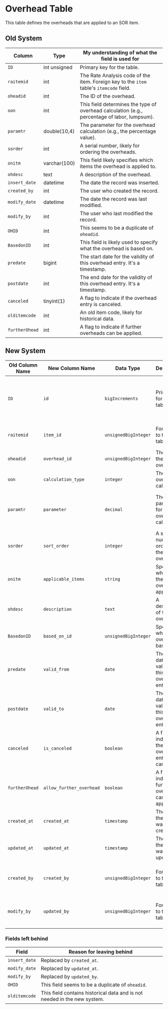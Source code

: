
# Overhead Table

This table defines the overheads that are applied to an SOR item.

## Old System

| Column | Type | My understanding of what the field is used for |
|---|---|---|
| `ID` | int unsigned | Primary key for the table. |
| `raitemid` | int | The Rate Analysis code of the item. Foreign key to the `item` table's `itemcode` field. |
| `oheadid` | int | The ID of the overhead. |
| `oon` | int | This field determines the type of overhead calculation (e.g., percentage of labor, lumpsum). |
| `paramtr` | double(10,4) | The parameter for the overhead calculation (e.g., the percentage value). |
| `sorder` | int | A serial number, likely for ordering the overheads. |
| `onitm` | varchar(100) | This field likely specifies which items the overhead is applied to. |
| `ohdesc` | text | A description of the overhead. |
| `insert_date` | datetime | The date the record was inserted. |
| `created_by` | int | The user who created the record. |
| `modify_date` | datetime | The date the record was last modified. |
| `modify_by` | int | The user who last modified the record. |
| `OHID` | int | This seems to be a duplicate of `oheadid`. |
| `BasedonID` | int | This field is likely used to specify what the overhead is based on. |
| `predate` | bigint | The start date for the validity of this overhead entry. It's a timestamp. |
| `postdate` | int | The end date for the validity of this overhead entry. It's a timestamp. |
| `canceled` | tinyint(1) | A flag to indicate if the overhead entry is canceled. |
| `olditemcode` | int | An old item code, likely for historical data. |
| `furtherOhead` | int | A flag to indicate if further overheads can be applied. |

## New System

| Old Column Name | New Column Name | Data Type | Description | Remarks |
|---|---|---|---|---|
| `ID` | `id` | `bigIncrements` | Primary key for the table. | Changed to be more conventional with Laravel's naming standards. |
| `raitemid` | `item_id` | `unsignedBigInteger` | Foreign key to the `items` table. | Renamed to follow Laravel's conventions. |
| `oheadid` | `overhead_id` | `unsignedBigInteger` | The ID of the overhead. | Renamed for clarity. |
| `oon` | `calculation_type` | `integer` | The type of overhead calculation. | Renamed for clarity. |
| `paramtr` | `parameter` | `decimal` | The parameter for the overhead calculation. | Renamed for clarity and changed to `decimal` for better precision. |
| `sorder` | `sort_order` | `integer` | A serial number for ordering the overheads. | Renamed for clarity. |
| `onitm` | `applicable_items` | `string` | Specifies which items the overhead is applied to. | Renamed for clarity. |
| `ohdesc` | `description` | `text` | A description of the overhead. | Renamed for clarity. |
| `BasedonID` | `based_on_id` | `unsignedBigInteger` | Specifies what the overhead is based on. | Renamed to follow Laravel's conventions. |
| `predate` | `valid_from` | `date` | The start date for the validity of this overhead entry. | Renamed for clarity and changed to `date` type. |
| `postdate` | `valid_to` | `date` | The end date for the validity of this overhead entry. | Renamed for clarity and changed to `date` type. |
| `canceled` | `is_canceled` | `boolean` | A flag to indicate if the overhead entry is canceled. | Renamed to follow boolean naming conventions. |
| `furtherOhead` | `allow_further_overhead` | `boolean` | A flag to indicate if further overheads can be applied. | Renamed for clarity and changed to `boolean`. |
| `created_at` | `created_at` | `timestamp` | The date the record was created. | Added to follow Laravel's conventions. |
| `updated_at` | `updated_at` | `timestamp` | The date the record was last updated. | Added to follow Laravel's conventions. |
| `created_by` | `created_by` | `unsignedBigInteger` | Foreign key to the `users` table. | Follows Laravel's foreign key naming conventions. |
| `modify_by` | `updated_by` | `unsignedBigInteger` | Foreign key to the `users` table. | Follows Laravel's foreign key naming conventions. |

### Fields left behind

| Field | Reason for leaving behind |
|---|---|
| `insert_date` | Replaced by `created_at`. |
| `modify_date` | Replaced by `updated_at`. |
| `modify_by` | Replaced by `updated_by`. |
| `OHID` | This field seems to be a duplicate of `oheadid`. |
| `olditemcode` | This field contains historical data and is not needed in the new system. |
